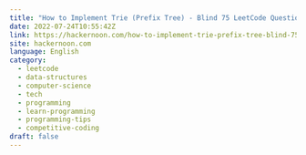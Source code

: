 ```yaml
---
title: "How to Implement Trie (Prefix Tree) - Blind 75 LeetCode Questions"
date: 2022-07-24T10:55:42Z
link: https://hackernoon.com/how-to-implement-trie-prefix-tree-blind-75-leetcode-questions?source=rss&utm_medium=RSS&utm_source=news.12bit.vn
site: hackernoon.com
language: English
category:
  - leetcode
  - data-structures
  - computer-science
  - tech
  - programming
  - learn-programming
  - programming-tips
  - competitive-coding
draft: false
---
```

